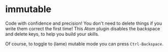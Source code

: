 # immutable

Code with confidence and precision! You don't need to delete things if you write them correct the first time! This Atom plugin disables the backspace and delete keys, to help you build your skills.

Of course, to toggle to (lame) mutable mode you can press `Ctrl-Backspace`.
